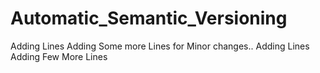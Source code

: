 # Automatic_Semantic_Versioning
Adding Lines
Adding Some more Lines for Minor changes..
Adding Lines 
Adding Few More Lines 
